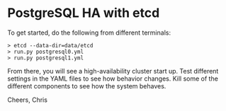 # PostgreSQL HA with etcd

To get started, do the following from different terminals:

```
> etcd --data-dir=data/etcd
> run.py postgresql0.yml
> run.py postgresql1.yml
```

From there, you will see a high-availability cluster start up. Test
different settings in the YAML files to see how behavior changes.  Kill
some of the different components to see how the system behaves.

Cheers,
Chris
